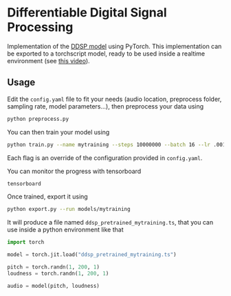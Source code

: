 # Differentiable Digital Signal Processing

Implementation of the [DDSP model](https://github.com/magenta/ddsp) using PyTorch. This implementation can be exported to a torchscript model, ready to be used inside a realtime environment (see [this video](https://www.youtube.com/watch?v=_U6Bn-1FDHc)).

## Usage

Edit the `config.yaml` file to fit your needs (audio location, preprocess folder, sampling rate, model parameters...), then preprocess your data using

```bash
python preprocess.py
```

You can then train your model using

```bash
python train.py --name mytraining --steps 10000000 --batch 16 --lr .001
```

Each flag is an override of the configuration provided in `config.yaml`.

You can monitor the progress with tensorboard

```bash
tensorboard
```

Once trained, export it using

```bash
python export.py --run models/mytraining
```

It will produce a file named `ddsp_pretrained_mytraining.ts`, that you can use inside a python environment like that

```python
import torch

model = torch.jit.load("ddsp_pretrained_mytraining.ts")

pitch = torch.randn(1, 200, 1)
loudness = torch.randn(1, 200, 1)

audio = model(pitch, loudness)
```
